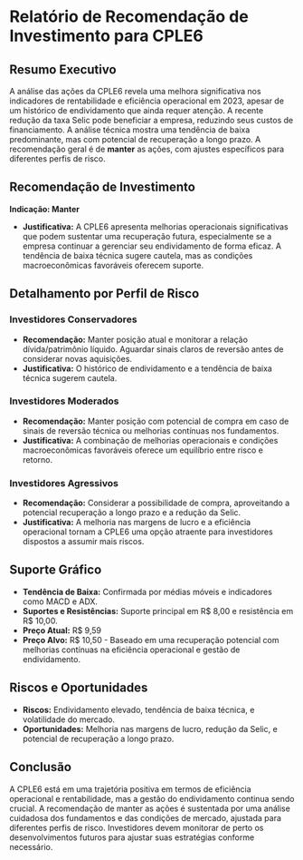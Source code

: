 # Relatório de Recomendação de Investimento para CPLE6

## Resumo Executivo
A análise das ações da CPLE6 revela uma melhora significativa nos indicadores de rentabilidade e eficiência operacional em 2023, apesar de um histórico de endividamento que ainda requer atenção. A recente redução da taxa Selic pode beneficiar a empresa, reduzindo seus custos de financiamento. A análise técnica mostra uma tendência de baixa predominante, mas com potencial de recuperação a longo prazo. A recomendação geral é de **manter** as ações, com ajustes específicos para diferentes perfis de risco.

## Recomendação de Investimento
**Indicação: Manter**
- **Justificativa:** A CPLE6 apresenta melhorias operacionais significativas que podem sustentar uma recuperação futura, especialmente se a empresa continuar a gerenciar seu endividamento de forma eficaz. A tendência de baixa técnica sugere cautela, mas as condições macroeconômicas favoráveis oferecem suporte.

## Detalhamento por Perfil de Risco

### Investidores Conservadores
- **Recomendação:** Manter posição atual e monitorar a relação dívida/patrimônio líquido. Aguardar sinais claros de reversão antes de considerar novas aquisições.
- **Justificativa:** O histórico de endividamento e a tendência de baixa técnica sugerem cautela.

### Investidores Moderados
- **Recomendação:** Manter posição com potencial de compra em caso de sinais de reversão técnica ou melhorias contínuas nos fundamentos.
- **Justificativa:** A combinação de melhorias operacionais e condições macroeconômicas favoráveis oferece um equilíbrio entre risco e retorno.

### Investidores Agressivos
- **Recomendação:** Considerar a possibilidade de compra, aproveitando a potencial recuperação a longo prazo e a redução da Selic.
- **Justificativa:** A melhoria nas margens de lucro e a eficiência operacional tornam a CPLE6 uma opção atraente para investidores dispostos a assumir mais riscos.

## Suporte Gráfico
- **Tendência de Baixa:** Confirmada por médias móveis e indicadores como MACD e ADX.
- **Suportes e Resistências:** Suporte principal em R$ 8,00 e resistência em R$ 10,00.
- **Preço Atual:** R$ 9,59
- **Preço Alvo:** R$ 10,50 - Baseado em uma recuperação potencial com melhorias contínuas na eficiência operacional e gestão de endividamento.

## Riscos e Oportunidades
- **Riscos:** Endividamento elevado, tendência de baixa técnica, e volatilidade do mercado.
- **Oportunidades:** Melhoria nas margens de lucro, redução da Selic, e potencial de recuperação a longo prazo.

## Conclusão
A CPLE6 está em uma trajetória positiva em termos de eficiência operacional e rentabilidade, mas a gestão do endividamento continua sendo crucial. A recomendação de manter as ações é sustentada por uma análise cuidadosa dos fundamentos e das condições de mercado, ajustada para diferentes perfis de risco. Investidores devem monitorar de perto os desenvolvimentos futuros para ajustar suas estratégias conforme necessário.